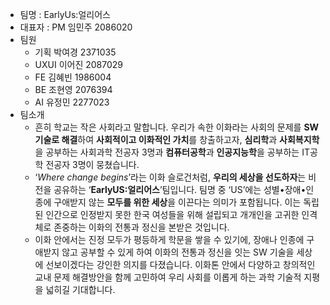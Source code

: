 - 팀명 : EarlyUs:얼리어스
- 대표자 : PM 임민주 2086020
- 팀원
    - 기획 박여경 2371035
    - UXUI 이어진 2087029
    - FE 김혜빈 1986004
    - BE 조현영 2076394
    - AI 유정민 2277023
- 팀소개
    - 흔히 학교는 작은 사회라고 말합니다. 우리가 속한 이화라는 사회의 문제를 **SW기술로 해결**하여 **사회적이고 이화적인 가치**를 창출하고자, **심리학**과 **사회복지학**을 공부하는 사회과학 전공자 3명과 **컴퓨터공학**과 **인공지능학**을 공부하는 IT공학 전공자 3명이 뭉쳤습니다.
    - ‘_Where change begins_’라는 이화 슬로건처럼, **우리의 세상을 선도하자**는 비전을 공유하는 ‘**EarlyUS:얼리어스**’팀입니다. 팀명 중 ‘US’에는 성별•장애•인종에 구애받지 않는 **모두를 위한 세상**을 이끈다는 의미가 포함됩니다. 이는 독립된 인간으로 인정받지 못한 한국 여성들을 위해 설립되고 개개인을 고귀한 인격체로 존중하는 이화의 전통과 정신을 본받은 것입니다.
    - 이화 안에서는 진정 모두가 평등하게 학문을 쌓을 수 있기에, 장애나 인종에 구애받지 않고 공부할 수 있게 하여 이화의 전통과 정신을 잇는 SW 기술을 세상에 선보이겠다는 강인한 의지를 다졌습니다. 이화톤 안에서 다양하고 창의적인 교내 문제 해결방안을 함께 고민하여 우리 사회를 이롭게 하는 과학 기술적 지평을 넓히길 기대합니다.
